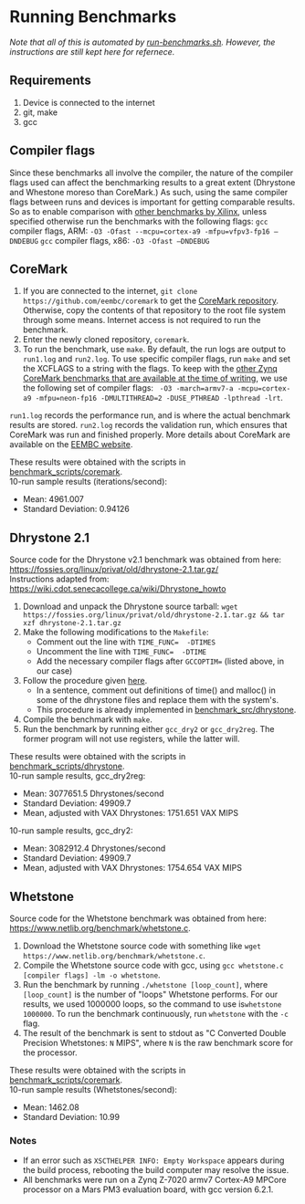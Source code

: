 # Running Benchmarks

_Note that all of this is automated by [run-benchmarks.sh](./run-benchmarks.sh). However, the instructions are still kept here for refernece._

## Requirements
1. Device is connected to the internet
2. git, make
3. gcc

## Compiler flags
Since these benchmarks all involve the compiler, the nature of the compiler flags used can affect the benchmarking results to a great extent (Dhrystone and Whestone moreso than CoreMark.) As such, using the same compiler flags between runs and devices is important for getting comparable results. So as to enable comparison with [other benchmarks by Xilinx](https://xilinx-wiki.atlassian.net/wiki/spaces/A/pages/18842551/Zc702+Benchmark), unless specified otherwise run the benchmarks with the following flags:
`gcc` compiler flags, ARM: `-O3 -Ofast --mcpu=cortex-a9 -mfpu=vfpv3-fp16 –DNDEBUG`
`gcc` compiler flags, x86: `-O3 -Ofast –DNDEBUG`


## CoreMark

1. If you are connected to the internet, `git clone https://github.com/eembc/coremark` to get the [CoreMark repository](https://github.com/eembc/coremark). Otherwise, copy the contents of that repository to the root file system through some means. Internet access is not required to run the benchmark.
2. Enter the newly cloned repository, `coremark`.
3. To run the benchmark, use `make`. By default, the run logs are output to `run1.log` and `run2.log`. To use specific compiler flags, run `make` and set the XCFLAGS to a string with the flags. To keep with the [other Zynq CoreMark benchmarks that are available at the time of writing](https://www.eembc.org/coremark/view.php?benchmark_seq=2550,1473,1474,1418), we use the following set of compiler flags: ` -O3 -march=armv7-a -mcpu=cortex-a9 -mfpu=neon-fp16 -DMULTITHREAD=2 -DUSE_PTHREAD -lpthread -lrt`.

`run1.log` records the performance run, and is where the actual benchmark results are stored. `run2.log` records the validation run, which ensures that CoreMark was run and finished properly. More details about CoreMark are available on the [EEMBC website](https://www.eembc.org/coremark/).

These results were obtained with the scripts in [benchmark_scripts/coremark](./benchmark_scripts/coremark). \
10-run sample results (iterations/second):
* Mean: 4961.007
* Standard Deviation: 0.94126


## Dhrystone 2.1

Source code for the Dhrystone v2.1 benchmark was obtained from here: https://fossies.org/linux/privat/old/dhrystone-2.1.tar.gz/ \
Instructions adapted from: https://wiki.cdot.senecacollege.ca/wiki/Dhrystone_howto

1. Download and unpack the Dhrystone source tarball: `wget https://fossies.org/linux/privat/old/dhrystone-2.1.tar.gz && tar xzf dhrystone-2.1.tar.gz`
2. Make the following modifications to the `Makefile`: 
    * Comment out the line with `TIME_FUNC=  -DTIMES`
    * Uncomment the line with `TIME_FUNC=  -DTIME`
    * Add the necessary compiler flags after `GCCOPTIM=` (listed above, in our case)
3. Follow the procedure given [here](https://stackoverflow.com/a/9948577).
    * In a sentence, comment out definitions of time() and malloc() in some of the dhrystone files and replace them with the system's.
    * This procedure is already implemented in [benchmark_src/dhrystone](./benchmark_src/dhrystone).
4. Compile the benchmark with `make`.
5. Run the benchmark by running either `gcc_dry2` or `gcc_dry2reg`. The former program will not use registers, while the latter will.

These results were obtained with the scripts in [benchmark_scripts/dhrystone](./benchmark_scripts/dhrystone). \
10-run sample results, gcc_dry2reg:
* Mean: 3077651.5 Dhrystones/second
* Standard Deviation: 49909.7
* Mean, adjusted with VAX Dhrystones: 1751.651 VAX MIPS


10-run sample results, gcc_dry2:
* Mean:  3082912.4 Dhrystones/second
* Standard Deviation: 49909.7
* Mean, adjusted with VAX Dhrystones: 1754.654 VAX MIPS

## Whetstone

Source code for the Whetstone benchmark was obtained from here: https://www.netlib.org/benchmark/whetstone.c.

1. Download the Whetstone source code with something like `wget https://www.netlib.org/benchmark/whetstone.c`.
1. Compile the Whetstone source code with gcc, using `gcc whetstone.c [compiler flags] -lm -o whetstone`. 
 2. Run the benchmark by running `./whetstone [loop_count]`, where `[loop_count]` is the number of "loops" Whetstone performs. For our results, we used 1000000 loops, so the command to use is`whetstone 1000000`. To run the benchmark continuously, run `whetstone` with the `-c` flag.
3. The result of the benchmark is sent to stdout as "C Converted Double Precision Whetstones: `N` MIPS", where `N` is the raw benchmark score for the processor.


These results were obtained with the scripts in [benchmark_scripts/coremark](./benchmark_scripts/coremark). \
10-run sample results (Whetstones/second):
* Mean: 1462.08
* Standard Deviation: 10.99

### Notes
* If an error such as `XSCTHELPER INFO: Empty Workspace` appears during the build process, rebooting the build computer may resolve the issue.
* All benchmarks were run on a Zynq Z-7020 armv7 Cortex-A9 MPCore processor on a Mars PM3 evaluation board, with gcc version 6.2.1.
